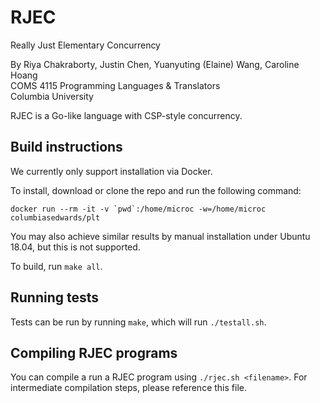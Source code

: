 # RJEC
Really Just Elementary Concurrency

By Riya Chakraborty, Justin Chen, Yuanyuting (Elaine) Wang, Caroline Hoang  
COMS 4115 Programming Languages & Translators  
Columbia University

RJEC is a Go-like language with CSP-style concurrency.

## Build instructions
We currently only support installation via Docker.

To install, download or clone the repo and run the following command:
```
docker run --rm -it -v `pwd`:/home/microc -w=/home/microc columbiasedwards/plt
```

You may also achieve similar results by manual installation under Ubuntu 18.04, but this is not supported.

To build, run `make all`.

## Running tests
Tests can be run by running `make`, which will run `./testall.sh`.

## Compiling RJEC programs
You can compile a run a RJEC program using `./rjec.sh <filename>`. For intermediate compilation steps, please reference this file.